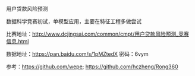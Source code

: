 用户贷款风险预测

数据科学竞赛初试，单模型应用，主要在特征工程多做尝试

比赛地址：http://www.dcjingsai.com/common/cmpt/用户贷款风险预测_竞赛信息.html

数据地址：https://pan.baidu.com/s/1pMZtedX 密码：6vym

参考：https://github.com/wepe; https://github.com/hczheng/Rong360
     


